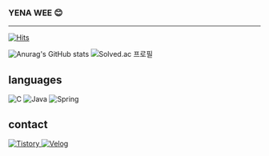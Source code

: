 ### YENA WEE :blush:

<hr>

[![Hits](https://hits.seeyoufarm.com/api/count/incr/badge.svg?url=https%3A%2F%2Fgithub.com%2Fyenawee&count_bg=%233EEDC9&title_bg=%232613D9&icon=&icon_color=%23E7E7E7&title=hits&edge_flat=false)](https://hits.seeyoufarm.com)

![Anurag's GitHub stats](https://github-readme-stats.vercel.app/api?username=yenawee&show_icons=true&include_all_commits=true&count_private=true)
![Solved.ac 프로필](http://mazassumnida.wtf/api/v2/generate_badge?boj=yaena0319)


## languages

<img alt="C" src ="https://img.shields.io/badge/C-A8B9CC.svg?&style=for-the-badge&logo=C&logoColor=white"/> <img alt="Java" src ="https://img.shields.io/badge/java-EE4C2C?&style=for-the-badge&logo=Java&logoColor=white"/> <img alt="Spring" src ="https://img.shields.io/badge/spring-42B02A?&style=for-the-badge&logo=spring&logoColor=white"/> 
<!-- <img alt="Python" src ="https://img.shields.io/badge/Python-3776AB.svg?&style=for-the-badge&logo=Python&logoColor=white"/> -->


## contact
<a href="https://1yearlog.tistory.com">
  <img alt="Tistory" src="https://img.shields.io/badge/Tistory-000000.svg?style=for-the-badge&logo=Tistory&logoColor=white"/> 
</a>

<a href="https://velog.io/@yenawee/">
  <img alt="Velog" src="https://img.shields.io/badge/Velog-20C997.svg?style=for-the-badge&logo=Velog&logoColor=white"/> 
</a>

